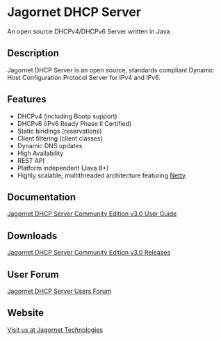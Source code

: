 # Jagornet DHCP Server
An open source DHCPv4/DHCPv6 Server written in Java

## Description
Jagornet DHCP Server is an open source, standards compliant Dynamic Host Configuration Protocol Server for IPv4 and IPv6.

## Features
* DHCPv4 (including Bootp support)
* DHCPv6 (IPv6 Ready Phase II Certified)
* Static bindings (reservations)
* Client filtering (client classes)
* Dynamic DNS updates
* High Availability
* REST API
* Platform independent (Java 8+)
* Highly scalable, multithreaded architecture featuring [Netty](http://netty.io)

## Documentation
[Jagornet DHCP Server Community Edition v3.0 User Guide](https://www.jagornet.com/documentation)

## Downloads
[Jagornet DHCP Server Community Edition v3.0 Releases](https://github.com/jagornet/dhcp/releases)

## User Forum
[Jagornet DHCP Server Users Forum](https://groups.google.com/forum/#!forum/jagornet-dhcpv6-users)

## Website
[Visit us at Jagornet Technologies](http://www.jagornet.com)
